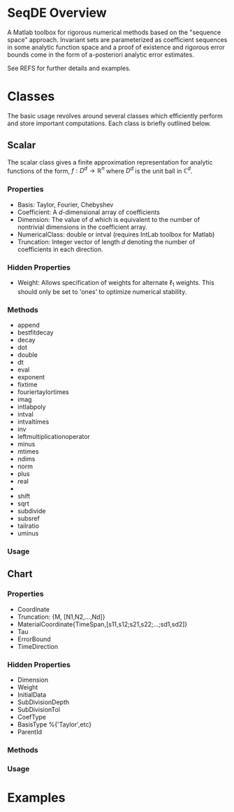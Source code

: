 
# SeqDE Overview
A Matlab toolbox for rigorous numerical methods based on the "sequence space" approach. Invariant sets are parameterized as coefficient sequences in some analytic function space and a proof of existence and rigorous error bounds come in the form of a-posteriori analytic error estimates.

See REFS for further details and examples.

# Classes
The basic usage revolves around several classes which efficiently perform and store important computations. Each class is briefly outlined below.

## Scalar
The scalar class gives a finite approximation representation for analytic functions of the form, $f: D^d \to \mathbb{R}^n$ where $D^d$ is the unit ball in $\mathbb{C}^d$.

### Properties
* Basis: Taylor, Fourier, Chebyshev
* Coefficient: A $d$-dimensional array of coefficients
* Dimension: The value of $d$ which is equivalent to the number of nontrivial dimensions in the coefficient array.
* NumericalClass: double or intval (requires IntLab toolbox for Matlab)
* Truncation: Integer vector of length $d$ denoting the number of coefficients in each direction.


### Hidden Properties
* Weight: Allows specification of weights for alternate $\ell_1$ weights. This should only be set to 'ones' to optimize numerical stability.


### Methods
* append
* bestfitdecay
* decay
* dot
* double
* dt
* eval
* exponent
* fixtime
* fouriertaylortimes
* imag
* intlabpoly
* intval
* intvaltimes
* inv
* leftmultiplicationoperator
* minus
* mtimes
* ndims
* norm
* plus
* real
*
* shift
* sqrt
* subdivide
* subsref
* tailratio
* uminus

### Usage

## Chart

### Properties
* Coordinate
* Truncation: {M, [N1,N2,...,Nd]}
* MaterialCoordinate{TimeSpan,[s11,s12;s21,s22;...;sd1,sd2]}
* Tau
* ErrorBound
* TimeDirection

### Hidden Properties
* Dimension
* Weight
* InitialData
* SubDivisionDepth
* SubDivisionTol
* CoefType
* BasisType %{'Taylor',etc}
* ParentId


### Methods

### Usage

# Examples
